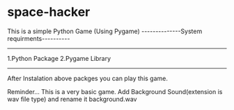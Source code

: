 # space-hacker
This is a simple Python Game (Using Pygame)
--------------System requirments----------
____________________________
1.Python Package
2.Pygame Library
____________________________
After Instalation above packges you can play this game.

Reminder...
This is a very basic game.
Add Background Sound(extension is wav file type) and rename it background.wav
